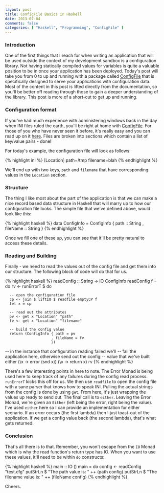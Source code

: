 ```yaml
---
layout: post
title: ConfigFile Basics in Haskell
date: 2013-07-04
comments: false
categories: [ "Haskell", "Programming", "ConfigFile" ]
---
```


### Introduction

One of the first things that I reach for when writing an application that will be used outside the context of my development sandbox is a configuration library. Not having statically compiled values for variables is quite a valuable position to be in once your application has been deployed. Today's post will take you from 0 to up and running with a package called [ConfigFile](http://hackage.haskell.org/packages/archive/ConfigFile/1.0.5/doc/html/Data-ConfigFile.html) that is specifically designed to serve your applications with configuration data. Most of the content in this post is lifted directly from the documentation, so you'll be better off reading through those to gain a deeper understanding of the library. This post is more of a short-cut to get up and running.

### Configuration format

If you've had much experience with administering windows back in the day when INI files ruled the earth, you'll be right at home with [ConfigFile](http://hackage.haskell.org/packages/archive/ConfigFile/1.0.5/doc/html/Data-ConfigFile.html). For those of you who have never seen it before, it's really easy and you can read up on it [here](http://en.wikipedia.org/wiki/INI_file). Files are broken into sections which contain a list of key/value pairs - done!

For today's example, the configuration file will look as follows:

{% highlight ini %}
[Location]
path=/tmp
filename=blah
{% endhighlight %}

We'll end up with two keys, `path` and `filename` that have corresponding values in the `Location` section.

### Structure

The thing I like most about the part of the application is that we can make a nice record based data structure in Haskell that will marry up to how our configuration file looks. The simple file that we've defined above, would look like this:

{% highlight haskell %}
data ConfigInfo = ConfigInfo { path :: String
                             , fileName :: String
                             }
{% endhighlight %}

Once we fill one of these up, you can see that it'll be pretty natural to access these details.

### Reading and Building

Finally - we need to read the values out of the config file and get them into our structure. The following block of code will do that for us.

{% highlight haskell %}
readConfig :: String -> IO ConfigInfo
readConfig f = do
   rv <- runErrorT $ do

      -- open the configuration file
      cp <- join $ liftIO $ readfile emptyCP f
      let x = cp

      -- read out the attributes
      pv <- get x "Location" "path"
      fv <- get x "Location" "filename"

      -- build the config value
      return (ConfigInfo { path = pv
                         , fileName = fv
                         })

   -- in the instance that configuration reading failed we'll
   -- fail the application here, otherwise send out the config
   -- value that we've built
   either (\x -> error (snd x)) (\x -> return x) rv
{% endhighlight %}

There's a few interesting points in here to note. The Error Monad is being used here to keep track of any failures during the config read process. `runErrorT` kicks this off for us. We then use `readfile` to open the config file with a sane parser that knows how to speak INI. Pulling the actual strings from the config is done by using `get`. From here, it's just wrapping the values up ready to send out. The final call is to `either`. Leaving the Error Monad, we're given an `Either` (left being the error, right being the value). I've used `either` here so I can provide an implementation for either scenario. If an error occurs (the first lambda) then I just toast-out of the application. If we get a config value back (the second lambda), that's what gets returned.

### Conclusion

That's all there is to that. Remember, you won't escape from the `IO` Monad which is why the read function's return type has IO. When you want to use these values, it'll need to be within `do` constructs:

{% highlight haskell %}
main :: IO ()
main = do
   config <- readConfig "test.cfg"
   putStrLn $ "The path value is: " ++ (path config)
   putStrLn $ "The filename value is: " ++ (fileName config)
{% endhighlight %}

Cheers.

